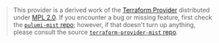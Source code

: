 > This provider is a derived work of the [Terraform Provider](https://github.com/terraform-providers/terraform-provider-mist)
> distributed under [MPL 2.0](https://www.mozilla.org/en-US/MPL/2.0/). If you encounter a bug or missing feature,
> first check the [`pulumi-mist` repo](/issues); however, if that doesn't turn up anything,
> please consult the source [`terraform-provider-mist` repo](https://github.com/terraform-providers/terraform-provider-mist/issues).

